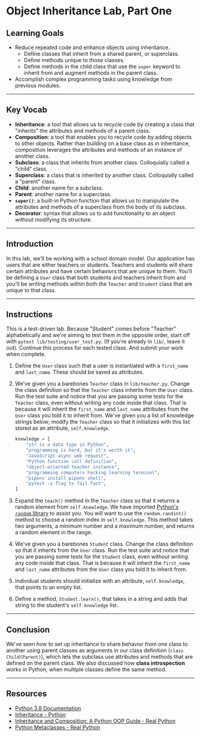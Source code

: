 # Object Inheritance Lab, Part One

## Learning Goals

- Reduce repeated code and enhance objects using inheritance.
  - Define classes that inherit from a shared parent, or superclass.
  - Define methods unique to those classes.
  - Define methods in the child class that use the `super` keyword to inherit
    from and augment methods in the parent class.
- Accomplish complex programming tasks using knowledge from previous modules.

***

## Key Vocab

- **Inheritance**: a tool that allows us to recycle code by creating a class
that "inherits" the attributes and methods of a parent class.
- **Composition**: a tool that enables you to recycle code by adding objects to
other objects. Rather than building on a base class as in inheritance,
composition leverages the attributes and methods of an instance of another class.
- **Subclass**: a class that inherits from another class. Colloquially called
a "child" class.
- **Superclass**: a class that is inherited by another class. Colloquially
called a "parent" class.
- **Child**: another name for a subclass.
- **Parent**: another name for a superclass.
- **`super()`**: a built-in Python function that allows us to manipulate the
attributes and methods of a superclass from the body of its subclass.
- **Decorator**: syntax that allows us to add functionality to an object
without modifying its structure.

***

## Introduction

In this lab, we'll be working with a school domain model. Our application has
users that are either teachers or students. Teachers and students will share
certain attributes and have certain behaviors that are unique to them. You'll be
defining a `User` class that both students and teachers inherit from and you'll
be writing methods within both the `Teacher` and `Student` class that are unique
to that class.

***

## Instructions

This is a test-driven lab. Because "Student" comes before "Teacher"
alphabetically and we're aiming to test them in the opposite order, start off
with `pytest lib/testing/user_test.py`. (If you're already in `lib/`, leave it
out). Continue this process for each tested class. And
submit your work when complete.

1. Define the `User` class such that a user is instantiated with a
   `first_name` and `last_name`. These should be saved as attributes.

2. We've given you a barebones `Teacher` class in `lib/teacher.py`. Change the
   class definition so that the `Teacher` class inherits from the `User` class.
   Run the test suite and notice that you are passing some tests for the
   `Teacher` class, even without writing any code inside that class. That is
   because it will inherit the `first_name` and `last_name` attributes from the
   `User` class you told it to inherit from. We've given you a list of
   knowledge strings below; modify the `Teacher` class so that it initializes
   with this list stored as an attribute, `self.knowledge`.

    ```py
    knowledge = [
        "str is a data type in Python",
        "programming is hard, but it's worth it",
        "JavaScript async web request",
        "Python function call definition",
        "object-oriented teacher instance",
        "programming computers hacking learning terminal",
        "pipenv install pipenv shell",
        "pytest -x flag to fail fast",
    ]
    ```

3. Expand the `teach()` method in the `Teacher` class so that it returns a
   random element from `self.knowledge`. We have imported [Python's `random`
   library](https://docs.python.org/3/library/random.html) to assist you. You
   will want to use the `random.randint()` method to choose a random index in
   `self.knowledge`. This method takes two arguments, a minimum number and a
   maximum number, and returns a random element in the range.

4. We've given you a barebones `Student` class. Change the class definition so
   that it inherits from the `User` class. Run the test suite and notice that
   you are passing some tests for the `Student` class, even without writing any
   code inside that class. That is because it will inherit the `first_name` and
   `last_name` attributes from the `User` class you told it to inherit from.

5. Individual students should initialize with an attribute, `self.knowledge`,
   that points to an empty list.

6. Define a method, `Student.learn()`, that takes in a string and adds that string to the
   student's `self.knowledge` list.

***

## Conclusion

We've seen how to set up inheritance to share behavior from one class to another
using parent classes as arguments in our class definition
(`class Child(Parent)`), which lets the subclass use attributes and methods
that are defined on the parent class. We also discussed how **class
introspection** works in Python, when multiple classes define the same method.

***

## Resources

- [Python 3.8 Documentation](https://docs.python.org/3.8/)
- [Inheritance - Python](https://docs.python.org/3/tutorial/classes.html#inheritance)
- [Inheritance and Composition: A Python OOP Guide - Real Python](https://realpython.com/inheritance-composition-python/)
- [Python Metaclasses - Real Python](https://realpython.com/python-metaclasses)
